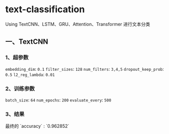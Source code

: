 # text-classification
</b>
Using TextCNN、LSTM、GRU、Attention、Transformer 进行文本分类
</b>

## 一、TextCNN 
### 1、超参数
`embedding_dim`:  `0.1` </b>
`filter_sizes`: `128`  </b>
`num_filters`: `3,4,5` </b>
`dropout_keep_prob`: `0.5` </b>
`l2_reg_lambda`: `0.01` </b>
</b>

### 2、训练参数
`batch_size`: `64` </b>
`num_epochs`: `200` </b>
`evaluate_every`: `500`   </b>
</b>

### 3、结果
</b>
 最终的  `accuracy` : `0.962852` 